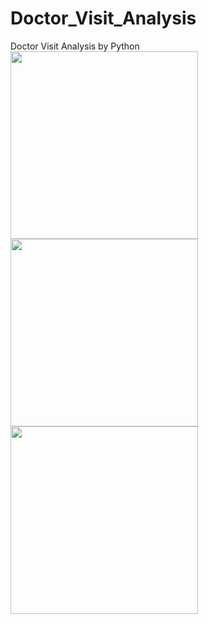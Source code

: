 # Doctor_Visit_Analysis
Doctor Visit Analysis by Python
<img src="AwesomeScreens.png" width=300><br>
<img src="AwesomeScreen.png" width=300><br>
<img src="AwesomeScree.png" width=300>
